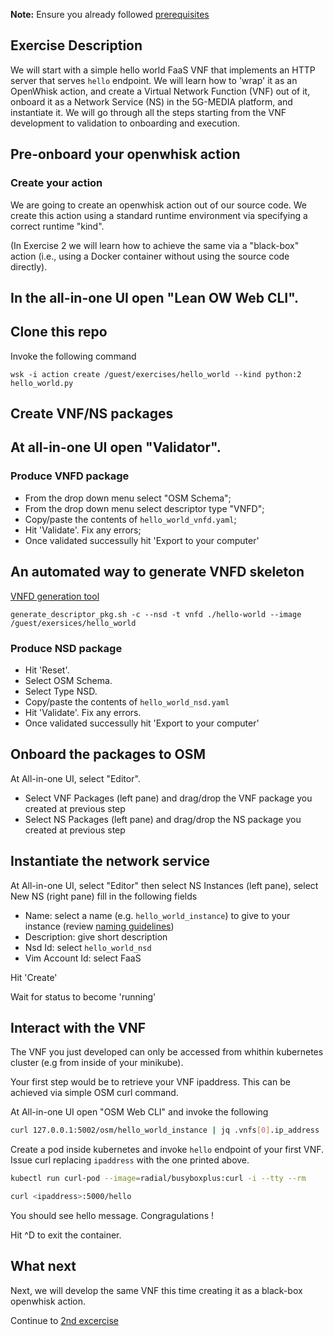 **Note:** Ensure you already followed [prerequisites](../prerequisites.md)

## Exercise Description

We will start with a simple hello world FaaS VNF that implements an HTTP server that serves `hello` endpoint. We will learn how to 'wrap' it as an OpenWhisk action, and create a Virtual Network Function (VNF) out of it, onboard it as a Network Service (NS) in the 5G-MEDIA platform, and instantiate it. We will go through all the steps starting from the VNF development to validation to onboarding and execution. 

## Pre-onboard your openwhisk action

### Create your action

We are going to create an openwhisk action out of our source code. We create this action using a standard runtime environment via specifying  a correct runtime "kind".

(In Exercise 2 we will learn how to achieve the same via a "black-box" action (i.e., using a Docker container without using the source code directly).


## In the all-in-one UI open "Lean OW Web CLI".

## Clone this repo

Invoke the following command

```
wsk -i action create /guest/exercises/hello_world --kind python:2 hello_world.py
```

## Create VNF/NS packages

## At all-in-one UI open "Validator".

### Produce VNFD package

* From the drop down menu select "OSM Schema";
* From the drop down menu select descriptor type "VNFD";
* Copy/paste the contents of `hello_world_vnfd.yaml`;
* Hit 'Validate'. Fix any errors;
* Once validated successully hit 'Export to your computer'

## An automated way to generate VNFD skeleton

[VNFD generation tool](https://osm.etsi.org/wikipub/index.php/Creating_your_own_VNF_package)

```
generate_descriptor_pkg.sh -c --nsd -t vnfd ./hello-world --image /guest/exersices/hello_world
```


### Produce NSD package

* Hit 'Reset'.
* Select OSM Schema.
* Select Type NSD.
* Copy/paste the contents of `hello_world_nsd.yaml`
* Hit 'Validate'. Fix any errors.
* Once validated successully hit 'Export to your computer'



## Onboard the packages to OSM

At All-in-one UI, select "Editor".

* Select VNF Packages (left pane) and drag/drop the VNF package you created at previous step
* Select NS  Packages (left pane) and drag/drop the NS package you created at previous step



## Instantiate the network service

At All-in-one UI, select "Editor" then select NS Instances (left pane), select New NS (right pane) fill in the following fields

* Name:           select a name (e.g. `hello_world_instance`) to give to your instance (review [naming guidelines](../GUIDELINES.md))
* Description:    give short description
* Nsd Id:         select `hello_world_nsd`
* Vim Account Id: select FaaS

Hit 'Create'

Wait for status to become 'running'



## Interact with the VNF

The VNF you just developed can only be accessed from whithin kubernetes cluster (e.g from inside of your minikube).

Your first step would be to retrieve your VNF ipaddress. This can be achieved via simple OSM curl command.

At All-in-one UI open "OSM Web CLI" and invoke the following

```bash
curl 127.0.0.1:5002/osm/hello_world_instance | jq .vnfs[0].ip_address 
```

Create a pod inside kubernetes and invoke `hello` endpoint of your first VNF. Issue curl replacing `ipaddress` with the one printed above.

```bash
kubectl run curl-pod --image=radial/busyboxplus:curl -i --tty --rm

curl <ipaddress>:5000/hello
```

You should see hello message. Congragulations !

Hit ^D to exit the container.


## What next

Next, we will develop the same VNF this time creating it as a black-box openwhisk action.

Continue to [2nd excercise](../exercise2)
